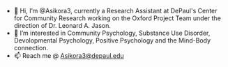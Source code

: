 - 👋 Hi, I’m @Asikora3, currently a Research Assistant at DePaul's Center for Community Research working on the Oxford Project Team under the direction of Dr. Leonard A. Jason. 
- 👀 I’m interested in Community Psychology, Substance Use Disorder, Devolopmental Psychology, Positive Psychology and the Mind-Body connection.
- 📫 Reach me @ Asikora3@depaul.edu
